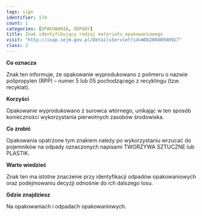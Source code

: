 ```yaml
---
tags: sign
identifier: 174
count: 1
categories: [OPAKOWANIA, ODPADY]
title: Znak identyfikujący rodzaj materiału opakowaniowego
visit: "http://isap.sejm.gov.pl/DetailsServlet?id=WDU20040940927"
class: 2
---
```

**Co oznacza**

Znak ten informuje, że opakowanie wyprodukowano z polimeru o nazwie polipropylen (RPP) – numer 5 lub 05 pochodzącego z recyklingu (tzw. recyklat).

**Korzyści**

Opakowanie wyprodukowano z surowca wtórnego, unikając w ten sposób konieczności wykorzystania pierwotnych zasobów środowiska.

**Co zrobić**

Opakowania opatrzone tym znakiem należy po wykorzystaniu wrzucać do pojemników na odpady oznaczonych napisami TWORZYWA SZTUCZNE lub PLASTIK.

**Warto wiedzieć**

Znak ten ma istotne znaczenie przy identyfikacji odpadów opakowaniowych oraz podejmowaniu decyzji odnośnie do ich dalszego losu.

**Gdzie znajdziesz**

Na opakowaniach i odpadach opakowaniowych.

